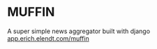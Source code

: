 # MUFFIN
A super simple news aggregator built with django [app.erich.elendt.com/muffin](https://app.erich.elendt.com/muffin)
